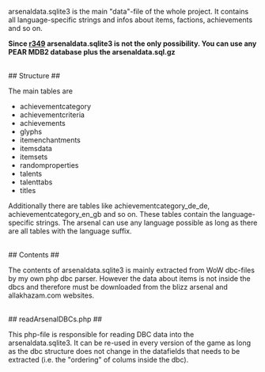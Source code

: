 arsenaldata.sqlite3 is the main "data"-file of the whole project. It contains all language-specific strings and infos about items, factions, achievements and so on.

**Since [r349](https://code.google.com/p/xmlarsenal/source/detail?r=349) arsenaldata.sqlite3 is not the only possibility. You can use any PEAR MDB2 database plus the arsenaldata.sql.gz**

<br />
## Structure ##

The main tables are
  * achievementcategory
  * achievementcriteria
  * achievements
  * glyphs
  * itemenchantments
  * itemsdata
  * itemsets
  * randomproperties
  * talents
  * talenttabs
  * titles

Additionally there are tables like achievementcategory\_de\_de, achievementcategory\_en\_gb and so on. These tables contain the language-specific strings. The arsenal can use any language possible as long as there are all tables with the language suffix.

<br />
## Contents ##


The contents of arsenaldata.sqlite3 is mainly extracted from WoW dbc-files by my own php dbc parser. However the data about items is not inside the dbcs and therefore must be downloaded from the blizz arsenal and allakhazam.com websites.

<br />
## readArsenalDBCs.php ##

This php-file is responsible for reading DBC data into the arsenaldata.sqlite3. It can be re-used in every version of the game as long as the dbc structure does not change in the datafields that needs to be extracted (i.e. the "ordering" of colums inside the dbc).